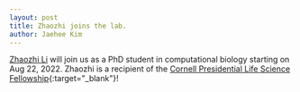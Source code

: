```yaml
---
layout: post
title: Zhaozhi joins the lab.
author: Jaehee Kim
---
```


[Zhaozhi Li](/team/zhaozhi-li/) will join us as a PhD student in computational biology starting on  Aug 22, 2022. 
Zhaozhi is a recipient of the [Cornell Presidential Life Science Fellowship](https://gradschool.cornell.edu/financial-support/fellowships/presidential-life-science-fellowship/){:target="_blank"}!  

